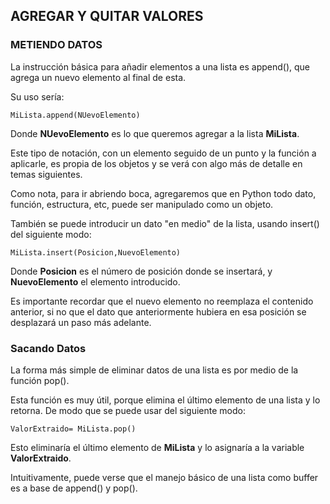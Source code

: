 ## AGREGAR Y QUITAR VALORES

### METIENDO DATOS

La instrucción básica para añadir elementos a una lista es append(), que agrega un nuevo elemento al final de esta.

Su uso sería:

`MiLista.append(NUevoElemento)`

Donde **NUevoElemento** es lo que queremos agregar a la lista **MiLista**.

Este tipo de notación, con un elemento seguido de un punto y la función a aplicarle, es propia de los objetos y se verá con algo más de detalle en temas siguientes.

Como nota, para ir abriendo boca, agregaremos que en Python todo dato, función, estructura, etc, puede ser manipulado como un objeto.

También se puede introducir un dato "en medio" de la lista, usando insert() del siguiente modo:

`MiLista.insert(Posicion,NuevoElemento)` 

Donde **Posicion** es el número de posición donde se insertará, y **NuevoElemento** el elemento introducido.

Es importante recordar que el nuevo elemento no reemplaza el contenido anterior, si no que el dato que anteriormente hubiera en esa posición se desplazará un paso más adelante.

### Sacando Datos

La forma más simple de eliminar datos de una lista es por medio de la función pop().

Esta función es muy útil, porque elimina el último elemento de una lista y lo retorna. De modo que se puede usar del siguiente modo:

`ValorExtraido= MiLista.pop()` 

Esto eliminaría el último elemento de **MiLista** y lo asignaría a la variable **ValorExtraido**.

Intuitivamente, puede verse que el manejo básico de una lista como buffer es a base de append() y pop().
